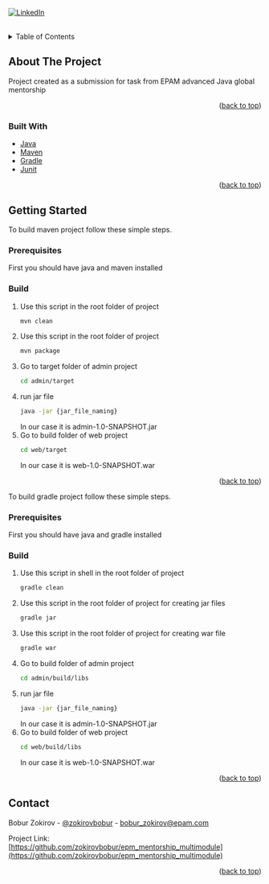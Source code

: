 <div id="top"></div>

[![LinkedIn][linkedin-shield]][linkedin-url]



<!-- PROJECT LOGO -->
<br />

<!-- TABLE OF CONTENTS -->
<details>
  <summary>Table of Contents</summary>
  <ol>
    <li>
      <a href="#about-the-project">About The Project</a>
      <ul>
        <li><a href="#built-with">Built With</a></li>
      </ul>
    </li>
    <li>
      <a href="#getting-started">Getting Started</a>
      <ul>
        <li><a href="#prerequisites">Prerequisites</a></li>
      </ul>
    </li>
    <li><a href="#contact">Contact</a></li>
</ol>
</details>



<!-- ABOUT THE PROJECT -->
## About The Project

Project created as a submission for task from EPAM advanced Java global mentorship

<p align="right">(<a href="#top">back to top</a>)</p>

### Built With

* [Java](https://java.com/en/)
* [Maven](https://mvnrepository.com)
* [Gradle](https://docs.gradle.org)
* [Junit](https://junit.org/junit5/)

<p align="right">(<a href="#top">back to top</a>)</p>



<!-- GETTING STARTED -->
## Getting Started

To build maven project follow these simple steps.

### Prerequisites

First you should have java and maven installed

### Build

1. Use this script in the root folder of project
   ```sh
   mvn clean
   ```
2. Use this script in the root folder of project
   ```sh
   mvn package
   ```
3. Go to target folder of admin project
   ```sh
   cd admin/target
   ```
4. run jar file
   ```sh
   java -jar {jar_file_naming}
   ```
   In our case it is admin-1.0-SNAPSHOT.jar
5. Go to build folder of web project
   ```sh
   cd web/target
   ```
   In our case it is web-1.0-SNAPSHOT.war


<p align="right">(<a href="#top">back to top</a>)</p>

To build gradle project follow these simple steps.

### Prerequisites

First you should have java and gradle installed

### Build

1. Use this script in shell in the root folder of project
   ```sh
   gradle clean
   ```
2. Use this script in the root folder of project for creating jar files
   ```sh
   gradle jar
   ```
3. Use this script in the root folder of project for creating war file
   ```sh
   gradle war
   ```
4. Go to build folder of admin project
   ```sh
   cd admin/build/libs
   ```
5. run jar file
   ```sh
   java -jar {jar_file_naming}
   ```
   In our case it is admin-1.0-SNAPSHOT.jar
6. Go to build folder of web project
   ```sh
   cd web/build/libs
   ```
   In our case it is web-1.0-SNAPSHOT.war


<p align="right">(<a href="#top">back to top</a>)</p>



<!-- CONTACT -->
## Contact

Bobur Zokirov - [@zokirovbobur](https://t.me/zokirovbobur) - bobur_zokirov@epam.com

Project Link: [https://github.com/zokirovbobur/epm_mentorship_multimodule](https://github.com/zokirovbobur/epm_mentorship_multimodule)

<p align="right">(<a href="#top">back to top</a>)</p>

<!-- MARKDOWN LINKS & IMAGES -->
<!-- https://www.markdownguide.org/basic-syntax/#reference-style-links -->
[contributors-shield]: https://img.shields.io/github/contributors/othneildrew/Best-README-Template.svg?style=for-the-badge
[contributors-url]: https://github.com/othneildrew/Best-README-Template/graphs/contributors
[forks-shield]: https://img.shields.io/github/forks/othneildrew/Best-README-Template.svg?style=for-the-badge
[forks-url]: https://github.com/othneildrew/Best-README-Template/network/members
[stars-shield]: https://img.shields.io/github/stars/othneildrew/Best-README-Template.svg?style=for-the-badge
[stars-url]: https://github.com/othneildrew/Best-README-Template/stargazers
[issues-shield]: https://img.shields.io/github/issues/othneildrew/Best-README-Template.svg?style=for-the-badge
[issues-url]: https://github.com/othneildrew/Best-README-Template/issues
[license-shield]: https://img.shields.io/github/license/othneildrew/Best-README-Template.svg?style=for-the-badge
[license-url]: https://github.com/othneildrew/Best-README-Template/blob/master/LICENSE.txt
[linkedin-shield]: https://img.shields.io/badge/-LinkedIn-black.svg?style=for-the-badge&logo=linkedin&colorB=555
[linkedin-url]: https://linkedin.com/in/zokirovbobur
[product-screenshot]: images/screenshot.png